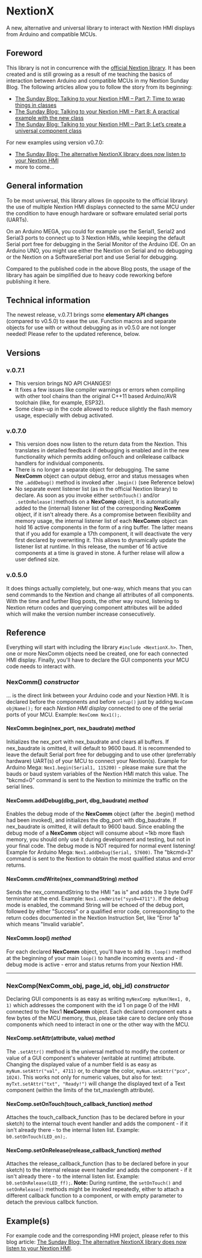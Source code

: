 # NextionX
A new, alternative and universal library to interact with Nextion HMI displays from Arduino and compatible MCUs.
## Foreword
This library is not in concurrence with the [official Nextion library](https://github.com/itead/ITEADLIB_Arduino_Nextion). It has been created and is still growing as a result of me teaching the basics of interaction between Arduino and compatible MCUs in my Nextion Sunday Blog. The following articles allow you to follow the story from its beginning:
* [The Sunday Blog: Talking to your Nextion HMI – Part 7: Time to wrap things in classes](https://nextion.tech/2020/12/14/the-sunday-blog-talking-to-your-nextion-hmi-part-7-time-to-wrap-things-in-classes/)
* [The Sunday Blog: Talking to your Nextion HMI – Part 8: A practical example with the new class](https://nextion.tech/2020/12/21/the-sunday-blog-talking-to-your-nextion-hmi-part-8-a-practical-example-with-the-new-class/)
* [The Sunday Blog: Talking to your Nextion HMI – Part 9: Let’s create a universal component class](https://nextion.tech/2020/12/28/the-sunday-blog-talking-to-your-nextion-hmi-part-9-lets-create-a-universal-component-class/)

For new examples using version v0.7.0:
* [The Sunday Blog: The alternative NextionX library does now listen to your Nextion HMI](https://nextion.tech/2021/02/15/the-sunday-blog-the-alternative-nextionx-library-does-now-listen-to-your-nextion-hmi/)
* more to come...
## General information
To be most universal, this library allows (in opposite to the official library) the use of multiple Nextion HMI displays connected to the same MCU under the condition to have enough hardware or software emulated serial ports (UARTs). 

On an Arduino MEGA, you could for example use the Serial1, Serial2 and Serial3 ports to connect up to 3 Nextion HMIs, while keeping the default Serial port free for debugging in the Serial Monitor of the Arduino IDE. On an Arduino UNO, you might use either the Nextion on Serial and no debugging or the Nextion on a SoftwareSerial port and use Serial for debugging.

Compared to the published code in the above Blog posts, the usage of the library has again be simplified due to heavy code reworking before publishing it here.
## Technical information
The newest release, v.0.7.1 brings some **elementary API changes** (compared to v0.5.0) to ease the use. Function macros and separate objects for use with or without debugging as in v0.5.0 are not longer needed! Please refer to the updated reference, below.
## Versions
### v.0.7.1
* This version brings NO API CHANGES!
* It fixes a few issues like compiler warnings or errors when compiling with other tool chains than the original C++11 based Arduino/AVR toolchain (like, for example, ESP32).
* Some clean-up in the code allowed to reduce slightly the flash memory usage, especially with debug activated.
### v.0.7.0
* This version does now listen to the return data from the Nextion. This translates in detailed feedback if debugging is enabled and in the new functionality which permits adding onTouch and onRelease callback handlers for individual components.
* There is no longer a separate object for debugging. The same **NexComm** object can output debug, error and status messages when the `.addDebug()` method is invoked after `.begin()` (see Reference below)
* No separate event listener list (as in the official Nextion library) to declare. As soon as you invoke either `setOnTouch()` and/or `.setOnRelease()`methods on a **NexComp** object, it is automatically added to the (internal) listener list of the corresponding **NexComm** object, if it isn't already there. As a compromise between flexibility and memory usage, the internal listener list of each **NexComm** object can hold 16 active components in the form of a ring buffer. The latter means that if you add for example a 17th component, it will deactivate the very first declared by overwriting it. This allows to dynamically update the listener list at runtime. In this release, the number of 16 active components at a time is graved in stone. A further relase will allow a user defined size.
### v.0.5.0
It does things actually completely, but one-way, which means that you can send commands to the Nextion and change all attributes of all components. With the time and further Blog posts, the other way round, listening to Nextion return codes and querying component attributes will be added which will make the version number increase consecutively.
## Reference
Everything will start with including the library `#include <NextionX.h>`. Then, one or more NexComm objects need be created, one for each connected HMI display. Finally, you'll have to declare the GUI components your MCU code needs to interact with.
### NexComm() *constructor*
... is the direct link between your Arduino code and your Nextion HMI. It is declared before the components and before `setup()` just by adding `NexComm objName();` for each *Nextion HMI display* connected to one of the serial ports of your MCU. Example: `NexComm Nex1();`.
#### NexComm.begin(nex_port, nex_baudrate) *method*
Initializes the nex_port with nex_baudrate and clears all buffers. If nex_baudrate is omitted, it will default to 9600 baud. It is recommended to leave the default Serial port free for debugging and to use other (preferrably hardware) UART(s) of your MCU to connect your Nextion(s).  Example for Arduino Mega: `Nex1.begin(Serial1, 115200)` - please make sure that the bauds or baud system variables of the Nextion HMI match this value. The "bkcmd=0" command is sent to the Nextion to minimize the traffic on the serial lines.
#### NexComm.addDebug(dbg_port, dbg_baudrate) *method*
Enables the debug mode of the **NexComm** object (after the .begin() method had been invoked), and initializes the dbg_port with dbg_baudrate. If nex_baudrate is omitted, it will default to 9600 baud. Since enabling the debug mode of a **NexComm** object will consume about ~1kb more flash memory, you should only use it during development and testing, but not in your final code. The debug mode is NOT required for normal event listening! Example for Arduino Mega: `Nex1.addDebug(Serial, 57600)`. The "bkcmd=3" command is sent to the Nextion to obtain the most qualified status and error returns.
#### NexComm.cmdWrite(nex_commandString) *method*
Sends the nex_commandString to the HMI "as is" and adds the 3 byte 0xFF terminator at the end. Example: `Nex1.cmdWrite("sys0=4711")`. If the debug mode is enabled, the command String will be echoed of the debug port, followed by either "Success" or a qualified error code, corresponding to the return codes documented in the Nextion Instruction Set, like "Error 1a" which means "Invalid variable".
#### NexComm.loop() *method*
For each declared **NexComm** object, you'll have to add its `.loop()` method at the beginning of your main `loop()` to handle incoming events and - if debug mode is active - error and status returns from your Nextion HMI. 
****
### NexComp(NexComm_obj, page_id, obj_id) *constructor*
Declaring GUI components is as easy as writing `myNexComp myNum(Nex1, 0, 1)` which addresses the component with the id 1 on page 0 of the HMI connected to the Nex1 **NexComm** object. Each declared component eats a few bytes of the MCU memory, thus, please take care to declare only those components which need to interact in one or the other way with the MCU.
#### NexComp.setAttr(attribute, value) *method*
The `.setAttr()` method is the universal method to modify the content or value of a GUI component's whatever (writable at runtime) attribute. Changing the displayed value of a number field is as easy as `myNum.setAttr("val", 4711)` or, to change the color, `myNum.setAttr("pco", 1024)`. This works not only for numeric values, but also for text: `myTxt.setAttr("txt", "Ready!")` will change the displayed text of a Text component (within the limits of the txt_maxlength attribute).
#### NexComp.setOnTouch(touch_callback_function) *method*
Attaches the touch_callback_function (has to be declared before in your sketch) to the internal touch event handler and adds the component - if it isn't already there - to the internal listen list. Example: `b0.setOnTouch(LED_on);`.
#### NexComp.setOnRelease(release_callback_function) *method*
Attaches the release_callback_function (has to be declared before in your sketch) to the internal release event handler and adds the component - if it isn't already there - to the internal listen list. Example: `b0.setOnRelease(LED_ff);`. 
**Note:** During runtime, the `setOnTouch()` and `setOnRelease()` methods might be invoked repeatedly, either to attach a different callback function to a component, or with empty parameter to detach the previous callbck function. 

## Example(s)
For example code and the corresponding HMI project, please refer to this blog article: [The Sunday Blog: The alternative NextionX library does now listen to your Nextion HMI](https://nextion.tech/2021/02/15/the-sunday-blog-the-alternative-nextionx-library-does-now-listen-to-your-nextion-hmi/).
